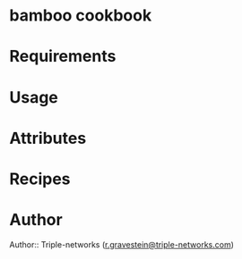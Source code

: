 # bamboo cookbook

# Requirements

# Usage

# Attributes

# Recipes

# Author

Author:: Triple-networks (<r.gravestein@triple-networks.com>)
